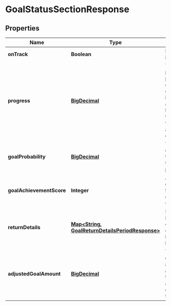 
# GoalStatusSectionResponse

## Properties
Name | Type | Description | Notes
------------ | ------------- | ------------- | -------------
**onTrack** | **Boolean** | If true, the goal is on track. | 
**progress** | [**BigDecimal**](BigDecimal.md) | The goal progress percentage, defined as the current invested amount divided by the total target withdrawal amount over d_horizon. | 
**goalProbability** | [**BigDecimal**](BigDecimal.md) | The probability of achieving the goal with the given portfolio. | 
**goalAchievementScore** | **Integer** | A ratio of goal_probability to the conf_tgt on a scale from 0 to 100. | 
**returnDetails** | [**Map&lt;String, GoalReturnDetailsPeriodResponse&gt;**](GoalReturnDetailsPeriodResponse.md) | Portfolio return information over the length of the horizon, broken down by period. | 
**adjustedGoalAmount** | [**BigDecimal**](BigDecimal.md) | The effective goal target amount, adjusted for taxes, inflation, and goal deviation threshold. | 



